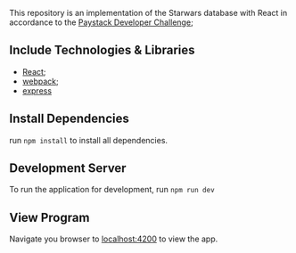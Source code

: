This repository is an implementation of the Starwars database with React in accordance to the [Paystack Developer Challenge](https://drive.google.com/file/d/1L3pf82dDULYY7zT0xoxXTY5ELoMz_22r/view?usp=sharing);

## Include Technologies & Libraries
- [React](reactjs.org);
- [webpack](webpack.js.org);
- [express](expressjs.com)

## Install Dependencies
run ``` npm install ``` to install all dependencies.

## Development Server
To run the application for development, run ``` npm run dev ```

## View Program
Navigate you browser to [localhost:4200](http://localhost:4200) to view the app.

